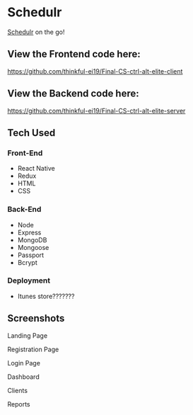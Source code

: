 # Schedulr

[Schedulr](https://schedulr.netlify.com/) on the go!


## View the Frontend code here:
https://github.com/thinkful-ei19/Final-CS-ctrl-alt-elite-client

## View the Backend code here:
https://github.com/thinkful-ei19/Final-CS-ctrl-alt-elite-server


## Tech Used

### Front-End
* React Native
* Redux
* HTML
* CSS

### Back-End
* Node
* Express
* MongoDB
* Mongoose
* Passport
* Bcrypt

### Deployment
* Itunes store???????


## Screenshots

Landing Page


Registration Page


Login Page


Dashboard



Clients


Reports


